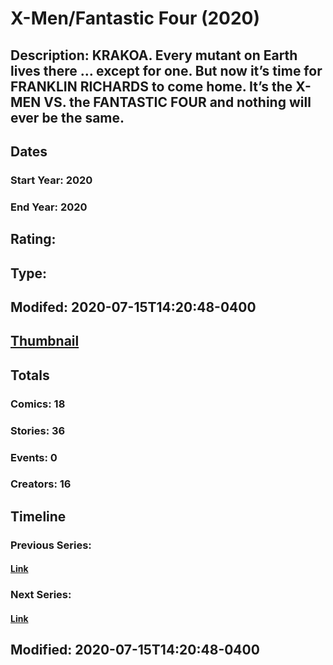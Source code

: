 # X-Men/Fantastic Four (2020)
## Description: KRAKOA. Every mutant on Earth lives there … except for one. But now it’s time for FRANKLIN RICHARDS to come home. It’s the X-MEN VS. the FANTASTIC FOUR and nothing will ever be the same. 
## Dates
### Start Year: 2020
### End Year: 2020
## Rating: 
## Type: 
## Modifed: 2020-07-15T14:20:48-0400
## [Thumbnail](http://i.annihil.us/u/prod/marvel/i/mg/3/40/5e334c725450e.jpg)
## Totals
### Comics: 18
### Stories: 36
### Events: 0
### Creators: 16
## Timeline
### Previous Series: 
#### [Link]()
### Next Series: 
#### [Link]()
## Modified: 2020-07-15T14:20:48-0400